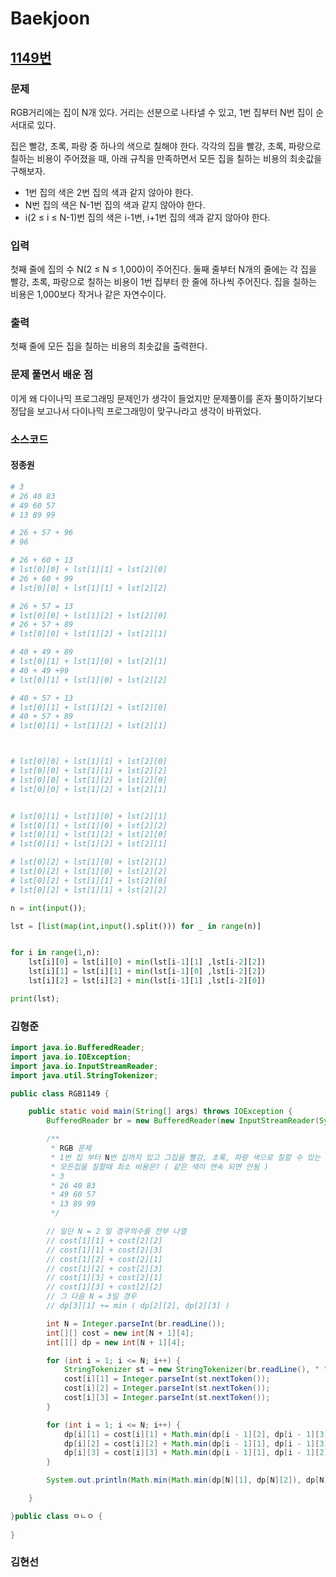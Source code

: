 # Baekjoon

## [1149번](https://www.acmicpc.net/problem/1149) 

### 문제

RGB거리에는 집이 N개 있다. 거리는 선분으로 나타낼 수 있고, 1번 집부터 N번 집이 순서대로 있다.

집은 빨강, 초록, 파랑 중 하나의 색으로 칠해야 한다. 각각의 집을 빨강, 초록, 파랑으로 칠하는 비용이 주어졌을 때, 아래 규칙을 만족하면서 모든 집을 칠하는 비용의 최솟값을 구해보자.

* 1번 집의 색은 2번 집의 색과 같지 않아야 한다.
* N번 집의 색은 N-1번 집의 색과 같지 않아야 한다.
* i(2 ≤ i ≤ N-1)번 집의 색은 i-1번, i+1번 집의 색과 같지 않아야 한다.

### 입력

첫째 줄에 집의 수 N(2 ≤ N ≤ 1,000)이 주어진다. 둘째 줄부터 N개의 줄에는 각 집을 빨강, 초록, 파랑으로 칠하는 비용이 1번 집부터 한 줄에 하나씩 주어진다. 집을 칠하는 비용은 1,000보다 작거나 같은 자연수이다.

### 출력

첫째 줄에 모든 집을 칠하는 비용의 최솟값을 출력한다.

### 문제 풀면서 배운 점

이게 왜 다이나믹 프로그래밍 문제인가 생각이 들었지만 문제풀이를 혼자 풀이하기보다 정답을 보고나서 다이나믹 프로그래밍이 맞구나라고 생각이 바뀌었다.

### 소스코드

#### 정종원
```python
# 3
# 26 40 83
# 49 60 57
# 13 89 99

# 26 + 57 + 96
# 96

# 26 + 60 + 13
# lst[0][0] + lst[1][1] + lst[2][0]
# 26 + 60 + 99
# lst[0][0] + lst[1][1] + lst[2][2]

# 26 + 57 = 13
# lst[0][0] + lst[1][2] + lst[2][0]
# 26 + 57 + 89
# lst[0][0] + lst[1][2] + lst[2][1]

# 40 + 49 + 89
# lst[0][1] + lst[1][0] + lst[2][1]
# 40 + 49 +99
# lst[0][1] + lst[1][0] + lst[2][2]

# 40 + 57 + 13
# lst[0][1] + lst[1][2] + lst[2][0]
# 40 + 57 + 89
# lst[0][1] + lst[1][2] + lst[2][1]



# lst[0][0] + lst[1][1] + lst[2][0]
# lst[0][0] + lst[1][1] + lst[2][2]
# lst[0][0] + lst[1][2] + lst[2][0]
# lst[0][0] + lst[1][2] + lst[2][1]


# lst[0][1] + lst[1][0] + lst[2][1]
# lst[0][1] + lst[1][0] + lst[2][2]
# lst[0][1] + lst[1][2] + lst[2][0]
# lst[0][1] + lst[1][2] + lst[2][1]

# lst[0][2] + lst[1][0] + lst[2][1]
# lst[0][2] + lst[1][0] + lst[2][2]
# lst[0][2] + lst[1][1] + lst[2][0]
# lst[0][2] + lst[1][1] + lst[2][2]

n = int(input());

lst = [list(map(int,input().split())) for _ in range(n)]


for i in range(1,n):
    lst[i][0] = lst[i][0] + min(lst[i-1][1] ,lst[i-2][2])
    lst[i][1] = lst[i][1] + min(lst[i-1][0] ,lst[i-2][2])
    lst[i][2] = lst[i][2] + min(lst[i-1][1] ,lst[i-2][0])

print(lst);


```
### 김형준
```java
import java.io.BufferedReader;
import java.io.IOException;
import java.io.InputStreamReader;
import java.util.StringTokenizer;

public class RGB1149 {

    public static void main(String[] args) throws IOException {
        BufferedReader br = new BufferedReader(new InputStreamReader(System.in));

        /**
         * RGB 문제
         * 1번 집 부터 N번 집까지 있고 그집을 빨강, 초록, 파랑 색으로 칠할 수 있는 비용이 주어짐
         * 모든집을 칠할때 최소 비용은? ( 같은 색이 연속 되면 안됨 )
         * 3
         * 26 40 83
         * 49 60 57
         * 13 89 99
         */

        // 일단 N = 2 일 경우의수를 전부 나열
        // cost[1][1] + cost[2][2]
        // cost[1][1] + cost[2][3]
        // cost[1][2] + cost[2][1]
        // cost[1][2] + cost[2][3]
        // cost[1][3] + cost[2][1]
        // cost[1][3] + cost[2][2]
        // 그 다음 N = 3일 경우
        // dp[3][1] += min ( dp[2][2], dp[2][3] )

        int N = Integer.parseInt(br.readLine());
        int[][] cost = new int[N + 1][4];
        int[][] dp = new int[N + 1][4];

        for (int i = 1; i <= N; i++) {
            StringTokenizer st = new StringTokenizer(br.readLine(), " ");
            cost[i][1] = Integer.parseInt(st.nextToken());
            cost[i][2] = Integer.parseInt(st.nextToken());
            cost[i][3] = Integer.parseInt(st.nextToken());
        }

        for (int i = 1; i <= N; i++) {
            dp[i][1] = cost[i][1] + Math.min(dp[i - 1][2], dp[i - 1][3]);
            dp[i][2] = cost[i][2] + Math.min(dp[i - 1][1], dp[i - 1][3]);
            dp[i][3] = cost[i][3] + Math.min(dp[i - 1][1], dp[i - 1][2]);
        }

        System.out.println(Math.min(Math.min(dp[N][1], dp[N][2]), dp[N][3]));

    }

}public class ㅁㄴㅇ {
    
}

```
### 김현선
```java

```